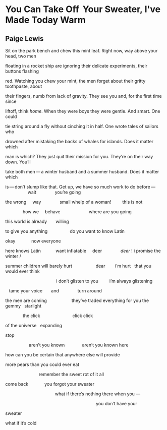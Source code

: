 # You Can Take Off   Your Sweater, I've Made Today Warm
## Paige Lewis
Sit on the park bench and chew this mint leaf.
Right now, way above your head, two men

floating in a rocket ship are ignoring their
delicate experiments, their buttons flashing

red. Watching you chew your mint, the men
forget about their gritty toothpaste, about

their fingers, numb from lack of gravity.
They see you and, for the first time since

liftoff, think _home_. When they were boys
they were gentle. And smart. One could

tie string around a fly without cinching it
in half. One wrote tales of sailors who

drowned after mistaking the backs of
whales for islands. Does it matter which

man is which? They just quit their mission
for you. They’re on their way down. You’ll

take both men — a winter husband and
a summer husband. Does it matter which

is — don’t slump like that. Get up, we have
so much work to do before —                          wait               you’re
going

the wrong     way               small whelp of a woman!         this is not

              how we     behave                       where are you going

this world is already       willing

to give you anything                  do you want to know Latin

okay             now everyone

here knows Latin            want inflatable     deer               _deer_ !
i promise the winter /

summer children will barely hurt                   dear        i’m hurt   that
you would ever think

                                         i don’t glisten to you         i’m
always glistening

   tame your voice       and               turn around

the men are coming                    they’ve traded everything for you
the gemmy   starlight

              the click                          click
click

of the universe   expanding


stop


                   aren’t you known              aren’t you
known here

how can you be certain that anywhere else will provide

more pears than you could ever eat

                           remember the sweet rot of it all

come back             you forgot your sweater

                                        what if there’s nothing there when you
—

                                                                         you
don’t have your

sweater


what if it’s cold